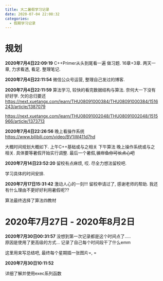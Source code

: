 ```yaml
---
title: 大二暑假学习记录
date: 2020-07-04 22:08:32
categories:
  - 假期学习记录
---
```


# 规划

**2020年7月4日22:09:19**
C++Primer从头到尾看一遍 做习题.  16章+3章.
两天一章, 力求看透, 看足.  整理笔记.

**2020年7月4日22:11:54**
微信公众号运营, 整理自己发过的博客.


**2020年7月4日22:11:59**
算法学习, 较快的看完数据结构与算法. 奈何大一下没有好好学.  欠的总归要还
https://next.xuetangx.com/learn/THU08091000384/THU08091000384/1516243/article/1387079

https://next.xuetangx.com/learn/THU08091002048/THU08091002048/1515966/article/1373713


**2020年7月4日22:26:56**
晚上看操作系统
https://www.bilibili.com/video/BV1iW411d7hd


大概时间规划大概如下.  上午C++基础或与之相关 下午算法 晚上操作系统或与之相关. 具体要等暑假开始实行调整.  最后一个暑假,~~彼岸鱼你可长点心吧~~


**2020年7月14日23:52:20**
留校有点麻烦, 哎.  尽全力想法留校吧.

学习具体的时间安排.


**2020年7月17日15:31:42**
激动人心的一刻!!! 留校申请过了, 感谢老师的帮助. 我还有什么理由不更好好利用暑假呢??

算法最终选择了算法四教材


# 2020年7月27日 - 2020年8月2日


**2020年7月30日00:31:57**
没想到第一次记录都是这个时间点了.....  
原因是使用了更高级的方式... 记录了自己每个时间段干了什么emm

这里用来写总结吧, 最终每个星期插一张图片=, =


**2020年7月30日10:11:52**

详细了解并使用exec系列函数
